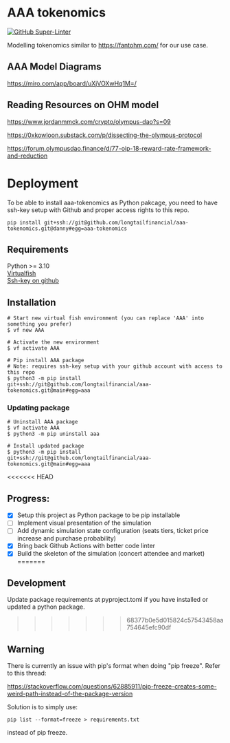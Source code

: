 # AAA tokenomics

[![GitHub Super-Linter](https://github.com/longtailfinancial/aaa-tokenomics/workflows/Lint%20Code%20Base/badge.svg)](https://github.com/marketplace/actions/super-linter)

Modelling tokenomics similar to https://fantohm.com/ for our use case.

## AAA Model Diagrams

https://miro.com/app/board/uXjVOXwHq1M=/

## Reading Resources on OHM model

https://www.jordanmmck.com/crypto/olympus-dao?s=09

https://0xkowloon.substack.com/p/dissecting-the-olympus-protocol

https://forum.olympusdao.finance/d/77-oip-18-reward-rate-framework-and-reduction

# Deployment
To be able to install aaa-tokenomics as Python pakcage, you need to have ssh-key setup with Github and proper access rights to this repo.  

```
pip install git+ssh://git@github.com/longtailfinancial/aaa-tokenomics.git@danny#egg=aaa-tokenomics
```

## Requirements
Python >= 3.10  
[Virtualfish](https://virtualfish.readthedocs.io/en/latest/install.html)  
[Ssh-key on github](https://docs.github.com/en/authentication/connecting-to-github-with-ssh/generating-a-new-ssh-key-and-adding-it-to-the-ssh-agent)

## Installation 
```
# Start new virtual fish environment (you can replace 'AAA' into something you prefer)
$ vf new AAA

# Activate the new environment
$ vf activate AAA

# Pip install AAA package 
# Note: requires ssh-key setup with your github account with access to this repo
$ python3 -m pip install git+ssh://git@github.com/longtailfinancial/aaa-tokenomics.git@main#egg=aaa
```
### Updating package
```
# Uninstall AAA package
$ vf activate AAA
$ python3 -m pip uninstall aaa

# Install updated package
$ python3 -m pip install git+ssh://git@github.com/longtailfinancial/aaa-tokenomics.git@main#egg=aaa
```

<<<<<<< HEAD
## Progress:
- [x] Setup this project as Python package to be pip installable
- [ ] Implement visual presentation of the simulation
- [ ] Add dynamic simulation state configuration (seats tiers, ticket price increase and purchase probability)
- [x] Bring back Github Actions with better code linter
- [x] Build the skeleton of the simulation (concert attendee and market)
=======
## Development
Update package requirements at pyproject.toml if you have installed or updated a
python package.  
>>>>>>> 68377b0e5d015824c57543458aa754645efc90df


## Warning

There is currently an issue with pip's format when doing "pip freeze".
Refer to this thread:

https://stackoverflow.com/questions/62885911/pip-freeze-creates-some-weird-path-instead-of-the-package-version

Solution is to simply use:
```
pip list --format=freeze > requirements.txt
```

instead of pip freeze.
